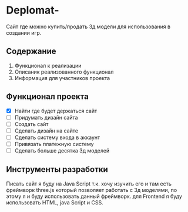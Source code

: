 # Deplomat-

Сайт где можно купить/продать 3д модели для использования в создании игр.

## Содержание

1. Функционал к реализации
2. Описаник реализованного функционал
3. Информация для участников проекта

## Функционал проекта

- [x] Найти где будет держаться сайт
- [ ] Придумать дизайн сайта
- [ ] Создать сайт
- [ ] Сделать дизайн на сайте
- [ ] Сделать систему входа в аккаунт
- [ ] Привязать платежную систему
- [ ] Сделать больше десятка 3д моделей

## Инструменты разработки

Писать сайт я буду на Java Script т.к. хочу изучить его и там есть фреймворк three.js который позволяет работать с 3д моделями, по этому я и буду использовать данный фреймворк.
для Frontend я буду использовать HTML, java Script и CSS.
